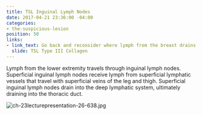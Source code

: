```yaml
---
title: TSL Inguinal Lymph Nodes
date: 2017-04-21 23:36:00 -04:00
categories:
- the-suspicious-lesion
position: 50
links:
- link_text: Go back and reconsider where lymph from the breast drains
  slide: TSL Type III Collagen
---
```


Lymph from the lower extremity travels through inguinal lymph nodes. Superficial inguinal lymph nodes receive lymph from superficial lymphatic vessels that travel with superficial veins of the leg and thigh. Superficial inguinal lymph nodes drain into the deep lymphatic system, ultimately draining into the thoracic duct.

![ch-23lecturepresentation-26-638.jpg](/uploads/ch-23lecturepresentation-26-638.jpg)
